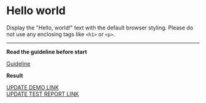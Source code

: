 # Hello world

Display the "Hello, world!" text with the default browser styling. Please do not 
use any enclosing tags like `<h1>` or `<p>`.
___

**Read the guideline before start**

[Guideline](https://mate-academy.github.io/layout_task-guideline/)

**Result**

[UPDATE DEMO LINK](https://<your_account>.github.io/<repo_name>/) <br>
[UPDATE TEST REPORT LINK](https://<your_account>.github.io/layout_hello-world/report/html_report/)
